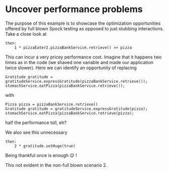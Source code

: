 # Uncover performance problems

The purpose of this example is to showcase the optimization opportunities offered by full blown Spock testing as opposed to just stubbing interactions. Take a close look at

    then:
        1 * pizzaEater2.pizzaBankService.retrieve() >> pizza


This can incur a very pricey performance cost. Imagine that it happens two times as in the code (we shaved one variable and made our application twice slower). Here we can identify an opportunity of replacing

    Gratitude gratitude = gratitudeService.expressGratitude(pizzaBankService.retrieve());
    stomachService.eatPizza(pizzaBankService.retrieve());

with

    Pizza pizza = pizzaBankService.retrieve()
    Gratitude gratitude = gratitudeService.expressGratitude(pizza);
    stomachService.eatPizza(pizzaBankService.retrieve(pizza);

half the performance toll, eh?

We also see this unnecessary

    then:
        2 * gratitude.setHuge(true)

Being thankful once is enough &#128521; !

This not evident in the non-full blown scenario 2.
